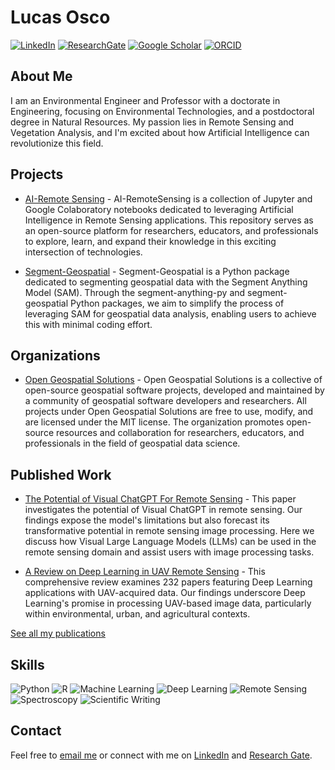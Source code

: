# Lucas Osco

[![LinkedIn](https://img.shields.io/badge/LinkedIn-%230077B5.svg?style=flat-square&logo=linkedin&logoColor=white)](https://www.linkedin.com/in/lucas-osco)
[![ResearchGate](https://img.shields.io/badge/ResearchGate-%2300ccbb.svg?style=flat-square&logo=researchgate&logoColor=white)](https://www.researchgate.net/profile/Lucas_Osco)
[![Google Scholar](https://img.shields.io/badge/Google_Scholar-%234285f4.svg?style=flat-square&logo=google-scholar&logoColor=white)](https://scholar.google.com/citations?user=aNzRGvQAAAAJ&hl)
[![ORCID](https://img.shields.io/badge/ORCID-%23A6CE39.svg?style=flat-square&logo=orcid&logoColor=white)](https://orcid.org/0000-0002-0258-536X)

## About Me
I am an Environmental Engineer and Professor with a doctorate in Engineering, focusing on Environmental Technologies, and a postdoctoral degree in Natural Resources. My passion lies in Remote Sensing and Vegetation Analysis, and I'm excited about how Artificial Intelligence can revolutionize this field.

## Projects
* [AI-Remote Sensing](https://github.com/LucasOsco/AI-RemoteSensing) - AI-RemoteSensing is a collection of Jupyter and Google Colaboratory notebooks dedicated to leveraging Artificial Intelligence in Remote Sensing applications. This repository serves as an open-source platform for researchers, educators, and professionals to explore, learn, and expand their knowledge in this exciting intersection of technologies.

* [Segment-Geospatial](https://github.com/opengeos/segment-geospatial) - Segment-Geospatial is a Python package dedicated to segmenting geospatial data with the Segment Anything Model (SAM). Through the segment-anything-py and segment-geospatial Python packages, we aim to simplify the process of leveraging SAM for geospatial data analysis, enabling users to achieve this with minimal coding effort.

## Organizations

* [Open Geospatial Solutions](https://github.com/opengeos) - Open Geospatial Solutions is a collective of open-source geospatial software projects, developed and maintained by a community of geospatial software developers and researchers. All projects under Open Geospatial Solutions are free to use, modify, and are licensed under the MIT license. The organization promotes open-source resources and collaboration for researchers, educators, and professionals in the field of geospatial data science.

## Published Work
* [The Potential of Visual ChatGPT For Remote Sensing](https://doi.org/10.3390/rs15133232) - This paper investigates the potential of Visual ChatGPT in remote sensing. Our findings expose the model's limitations but also forecast its transformative potential in remote sensing image processing. Here we discuss how Visual Large Language Models (LLMs) can be used in the remote sensing domain and assist users with image processing tasks.
 
* [A Review on Deep Learning in UAV Remote Sensing](https://doi.org/10.1016/j.jag.2021.102456) - This comprehensive review examines 232 papers featuring Deep Learning applications with UAV-acquired data. Our findings underscore Deep Learning's promise in processing UAV-based image data, particularly within environmental, urban, and agricultural contexts. 

[See all my publications](https://scholar.google.com/citations?user=aNzRGvQAAAAJ&hl)

## Skills
![Python](https://img.shields.io/badge/-Python-3776AB?style=flat-square&logo=python&logoColor=white)
![R](https://img.shields.io/badge/R-%23276DC3.svg?style=flat-square&logo=r&logoColor=white)
![Machine Learning](https://img.shields.io/badge/Machine_Learning-%23F7DF1E.svg?style=flat-square&logoColor=white)
![Deep Learning](https://img.shields.io/badge/Deep_Learning-%231572B6.svg?style=flat-square&logoColor=white)
![Remote Sensing](https://img.shields.io/badge/Remote_Sensing-%23404d59.svg?style=flat-square)
![Spectroscopy](https://img.shields.io/badge/Spectroscopy-%23F05033.svg?style=flat-square&logoColor=white)
![Scientific Writing](https://img.shields.io/badge/Sci_Writing-%23239120.svg?style=flat-square&logo=markdown&logoColor=white)

## Contact
Feel free to [email me](mailto:pradoosco@gmail.com) or connect with me on [LinkedIn](https://www.linkedin.com/in/lucas-osco) and [Research Gate](https://www.researchgate.net/profile/Lucas_Osco).
